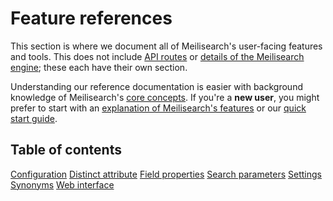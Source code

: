 # Feature references

This section is where we document all of Meilisearch's user-facing features and tools. This does not include [API routes](/reference/api) or [details of the Meilisearch engine](/learn/advanced); these each have their own section.

Understanding our reference documentation is easier with background knowledge of Meilisearch's [core concepts](/learn/core_concepts). If you're a **new user**, you might prefer to start with an [explanation of Meilisearch's features](/learn/what_is_meilisearch/features.md) or our [quick start guide](/learn/getting_started/quick_start.md).

## Table of contents

[Configuration](/reference/features/configuration.md)
[Distinct attribute](/reference/features/distinct.md)
[Field properties](/reference/features/field_properties.md)
[Search parameters](/reference/features/search_parameters.md)
[Settings](/reference/features/settings.md)
[Synonyms](/reference/features/synonyms.md)
[Web interface](/reference/features/web_interface.md)
